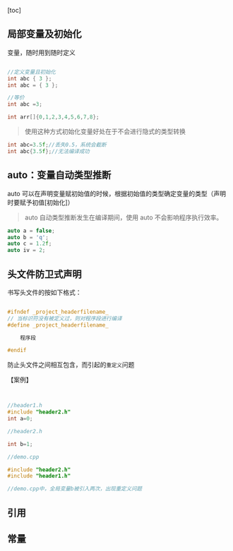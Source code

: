 [toc]

## 局部变量及初始化

变量，随时用到随时定义

```c++

//定义变量且初始化
int abc { 3 };
int abc = { 3 };

//等价
int abc =3;

int arr[]{0,1,2,3,4,5,6,7,8};

```

> 使用这种方式初始化变量好处在于不会进行隐式的类型转换

```c++
int abc=3.5f;//丢失0.5，系统会截断
int abc{3.5f};//无法编译成功
```

## auto：变量自动类型推断

auto 可以在声明变量赋初始值的时候，根据初始值的类型确定变量的类型（声明时要赋予初值[初始化]）

> auto 自动类型推断发生在编译期间，使用 auto 不会影响程序执行效率。

```c++
auto a = false;
auto b = 'q';
auto c = 1.2f;
auto iv = 2;
```

## 头文件防卫式声明

书写头文件的按如下格式：

```c++

#ifndef _project_headerfilename_
// 当标识符没有被定义过，则对程序段进行编译
#define _project_headerfilename_

    程序段

#endif
```

防止头文件之间相互包含，而引起的`重定义`问题

【案例】

```c++


//header1.h
#include "header2.h"
int a=0;

//header2.h

int b=1;

//demo.cpp

#include "header2.h"
#include "header1.h"

//demo.cpp中，全局变量b被引入两次，出现重定义问题

```

## 引用

 

## 常量

